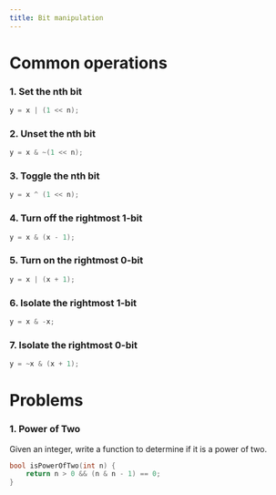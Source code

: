 ```yaml
---
title: Bit manipulation
---
```


# Common operations

### 1. Set the nth bit
```c++
y = x | (1 << n);
```

### 2. Unset the nth bit
```c++
y = x & ~(1 << n);
```

### 3. Toggle the nth bit
```c++
y = x ^ (1 << n);
```

### 4. Turn off the rightmost 1-bit
```c++
y = x & (x - 1);
```

### 5. Turn on the rightmost 0-bit
```c++
y = x | (x + 1);
```

### 6. Isolate the rightmost 1-bit
```c++
y = x & -x;
```

### 7. Isolate the rightmost 0-bit
```c++
y = ~x & (x + 1);
```

# Problems

### 1. Power of Two
Given an integer, write a function to determine if it is a power of two.
```c++
bool isPowerOfTwo(int n) {
    return n > 0 && (n & n - 1) == 0;
}
```
